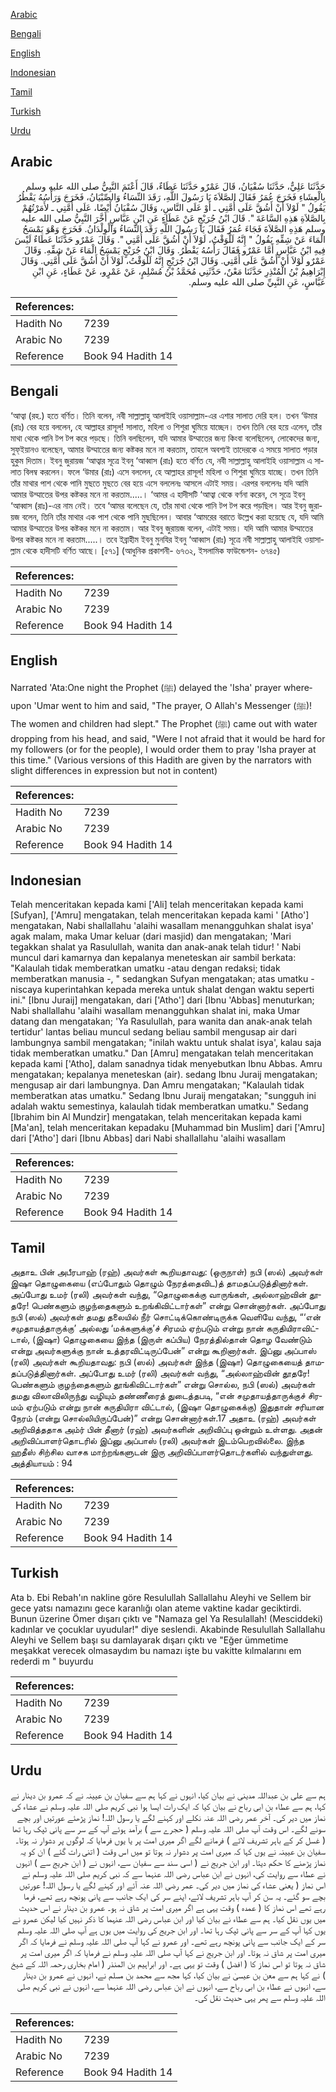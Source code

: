 [Arabic](#arabic)

[Bengali](#bengali)

[English](#english)

[Indonesian](#indonesian)

[Tamil](#tamil)

[Turkish](#turkish)

[Urdu](#urdu)

## Arabic


<div dir="rtl" lang="ar" style={{fontSize:'larger',backgroundColor:'#f8f9fa',padding:20}}>
حَدَّثَنَا عَلِيٌّ، حَدَّثَنَا سُفْيَانُ، قَالَ عَمْرٌو حَدَّثَنَا عَطَاءٌ، قَالَ أَعْتَمَ النَّبِيُّ صلى الله عليه وسلم بِالْعِشَاءِ فَخَرَجَ عُمَرُ فَقَالَ الصَّلاَةَ يَا رَسُولَ اللَّهِ، رَقَدَ النِّسَاءُ وَالصِّبْيَانُ، فَخَرَجَ وَرَأْسُهُ يَقْطُرُ يَقُولُ ‏"‏ لَوْلاَ أَنْ أَشُقَّ عَلَى أُمَّتِي ـ أَوْ عَلَى النَّاسِ، وَقَالَ سُفْيَانُ أَيْضًا، عَلَى أُمَّتِي ـ لأَمَرْتُهُمْ بِالصَّلاَةِ هَذِهِ السَّاعَةَ ‏"‏‏.‏ قَالَ ابْنُ جُرَيْجٍ عَنْ عَطَاءٍ عَنِ ابْنِ عَبَّاسٍ أَخَّرَ النَّبِيُّ صلى الله عليه وسلم هَذِهِ الصَّلاَةَ فَجَاءَ عُمَرُ فَقَالَ يَا رَسُولَ اللَّهِ رَقَدَ النِّسَاءُ وَالْوِلْدَانُ‏.‏ فَخَرَجَ وَهْوَ يَمْسَحُ الْمَاءَ عَنْ شِقِّهِ يَقُولُ ‏"‏ إِنَّهُ لَلْوَقْتُ، لَوْلاَ أَنْ أَشُقَّ عَلَى أُمَّتِي ‏"‏‏.‏ وَقَالَ عَمْرٌو حَدَّثَنَا عَطَاءٌ لَيْسَ فِيهِ ابْنُ عَبَّاسٍ أَمَّا عَمْرٌو فَقَالَ رَأْسُهُ يَقْطُرُ‏.‏ وَقَالَ ابْنُ جُرَيْجٍ يَمْسَحُ الْمَاءَ عَنْ شِقِّهِ‏.‏ وَقَالَ عَمْرٌو لَوْلاَ أَنْ أَشُقَّ عَلَى أُمَّتِي‏.‏ وَقَالَ ابْنُ جُرَيْجٍ إِنَّهُ لَلْوَقْتُ، لَوْلاَ أَنْ أَشُقَّ عَلَى أُمَّتِي‏.‏ وَقَالَ إِبْرَاهِيمُ بْنُ الْمُنْذِرِ حَدَّثَنَا مَعْنٌ، حَدَّثَنِي مُحَمَّدُ بْنُ مُسْلِمٍ، عَنْ عَمْرٍو، عَنْ عَطَاءٍ، عَنِ ابْنِ عَبَّاسٍ، عَنِ النَّبِيِّ صلى الله عليه وسلم‏.‏
</div>
<div style={{backgroundColor:'#f8f9fa',padding:20, marginBottom: 10}}><table> <thead> <tr> <th>References:</th> <th></th> </tr> </thead> <tbody><tr><td>Hadith No</td><td>7239</td></tr><tr><td>Arabic No</td><td>7239</td></tr><tr><td>Reference</td><td>Book 94 Hadith 14</td></tr></tbody></table></div>

## Bengali


<div dir="ltr" lang="bn" style={{fontSize:'larger',backgroundColor:'#f8f9fa',padding:20}}>
‘আত্বা (রহ.) হতে বর্ণিত। তিনি বলেন, নবী সাল্লাল্লাহু আলাইহি ওয়াসাল্লাম-এর এশার সালাত দেরি হল। তখন ‘উমার (রাঃ) বের হয়ে বললেন, হে আল্লাহর রাসূল! সালাত, মহিলা ও শিশুরা ঘুমিয়ে যাচ্ছেন। তখন তিনি বের হয়ে এলেন, তাঁর মাথা থেকে পানি টপ টপ করে পড়ছে। তিনি বলছিলেন, যদি আমার উম্মাতের জন্য কিংবা বলেছিলেন, লোকেদের জন্য, সুফ্ইয়ানও বলেছেন, আমার উম্মাতের জন্য কষ্টকর মনে না করতাম, তাহলে অবশ্যই তাদেরকে এ সময়ে সালাত পড়ার হুকুম দিতাম। ইবনু জুরায়জ ‘আত্বার সূত্রে ইবনু ‘আব্বাস (রাঃ) হতে বর্ণিত যে, নবী সাল্লাল্লাহু আলাইহি ওয়াসাল্লাম এ সালাত বিলম্ব করলেন। ফলে ‘উমার (রাঃ) এসে বললেন, হে আল্লাহর রাসূল! মহিলা ও শিশুরা ঘুমিয়ে যাচ্ছে। তখন তিনি তাঁর মাথার পাশ থেকে পানি মুছতে মুছতে বের হয়ে এসে বললেনঃ আসলে এটাই সময়। এরপর বললেনঃ যদি আমি আমার উম্মাতের উপর কষ্টকর মনে না করতাম.....। ‘আমর এ হাদীসটি ‘আত্বা থেকে বর্ণনা করেন, সে সূত্রে ইবনু ‘আব্বাস (রাঃ)-এর নাম নেই। তবে ‘আমর বলেছেন যে, তাঁর মাথা থেকে পানি টপ টপ করে পড়ছিল। আর ইবনু জুরায়জ বলেন, তিনি তাঁর মাথার এক পাশ থেকে পানি মুছছিলেন। আবার ‘আমরের বরাতে উল্লেখ করা হয়েছে যে, যদি আমি আমার উম্মাতের উপর কষ্টকর মনে না করতাম। আর ইবনু জুরায়জ বলেন, এটাই সময়। যদি আমি আমার উম্মাতের উপর কষ্টকর মনে না করতাম.....। তবে ইব্রাহীম ইবনু মুনযির ইবনু ‘আব্বাস (রাঃ) সূত্রে নবী সাল্লাল্লাহু আলাইহি ওয়াসাল্লাম থেকে হাদীসটি বর্ণিত আছে। [৫৭১] (আধুনিক প্রকাশনী- ৬৭৩২, ইসলামিক ফাউন্ডেশন- ৬৭৪৫)
</div>
<div style={{backgroundColor:'#f8f9fa',padding:20, marginBottom: 10}}><table> <thead> <tr> <th>References:</th> <th></th> </tr> </thead> <tbody><tr><td>Hadith No</td><td>7239</td></tr><tr><td>Arabic No</td><td>7239</td></tr><tr><td>Reference</td><td>Book 94 Hadith 14</td></tr></tbody></table></div>

## English


<div dir="ltr" lang="en" style={{fontSize:'larger',backgroundColor:'#f8f9fa',padding:20}}>
Narrated 'Ata:One night the Prophet (ﷺ) delayed the 'Isha' prayer whereupon 'Umar went to him and said, "The prayer, O Allah's Messenger (ﷺ)! The women and children had slept." The Prophet (ﷺ) came out with water dropping from his head, and said, "Were I not afraid that it would be hard for my followers (or for the people), I would order them to pray 'Isha prayer at this time." (Various versions of this Hadith are given by the narrators with slight differences in expression but not in content)
</div>
<div style={{backgroundColor:'#f8f9fa',padding:20, marginBottom: 10}}><table> <thead> <tr> <th>References:</th> <th></th> </tr> </thead> <tbody><tr><td>Hadith No</td><td>7239</td></tr><tr><td>Arabic No</td><td>7239</td></tr><tr><td>Reference</td><td>Book 94 Hadith 14</td></tr></tbody></table></div>

## Indonesian


<div dir="ltr" lang="id" style={{fontSize:'larger',backgroundColor:'#f8f9fa',padding:20}}>
Telah menceritakan kepada kami ['Ali] telah menceritakan kepada kami [Sufyan], ['Amru] mengatakan, telah menceritakan kepada kami ' [Atho'] mengatakan, Nabi shallallahu 'alaihi wasallam menangguhkan shalat isya' agak malam, maka Umar keluar (dari masjid) dan mengatakan; 'Mari tegakkan shalat ya Rasulullah, wanita dan anak-anak telah tidur! ' Nabi muncul dari kamarnya dan kepalanya meneteskan air sambil berkata: "Kalaulah tidak memberatkan umatku -atau dengan redaksi; tidak memberatkan manusia -, " sedangkan Sufyan mengatakan; atas umatku - niscaya kuperintahkan kepada mereka untuk shalat dengan waktu seperti ini." [Ibnu Juraij] mengatakan, dari ['Atho'] dari [Ibnu 'Abbas] menuturkan; Nabi shallallahu 'alaihi wasallam menangguhkan shalat ini, maka Umar datang dan mengatakan; 'Ya Rasulullah, para wanita dan anak-anak telah tertidur' lantas beliau muncul sedang beliau sambil mengusap air dari lambungnya sambil mengatakan; "inilah waktu untuk shalat isya', kalau saja tidak memberatkan umatku." Dan [Amru] mengatakan telah menceritakan kepada kami ['Atho], dalam sanadnya tidak menyebutkan Ibnu Abbas. Amru mengatakan; kepalanya meneteskan (air). sedang Ibnu Juraij mengatakan; mengusap air dari lambungnya. Dan Amru mengatakan; "Kalaulah tidak memberatkan atas umatku." Sedang Ibnu Juraij mengatakan; "sungguh ini adalah waktu semestinya, kalaulah tidak memberatkan umatku." Sedang [Ibrahim bin Al Mundzir] mengatakan, telah menceritakan kepada kami [Ma'an], telah menceritakan kepadaku [Muhammad bin Muslim] dari ['Amru] dari ['Atho'] dari [Ibnu Abbas] dari Nabi shallallahu 'alaihi wasallam
</div>
<div style={{backgroundColor:'#f8f9fa',padding:20, marginBottom: 10}}><table> <thead> <tr> <th>References:</th> <th></th> </tr> </thead> <tbody><tr><td>Hadith No</td><td>7239</td></tr><tr><td>Arabic No</td><td>7239</td></tr><tr><td>Reference</td><td>Book 94 Hadith 14</td></tr></tbody></table></div>

## Tamil


<div dir="ltr" lang="ta" style={{fontSize:'larger',backgroundColor:'#f8f9fa',padding:20}}>
அதாஉ பின் அபீரபாஹ் (ரஹ்) அவர்கள் கூறியதாவது: (ஒருநாள்) நபி (ஸல்) அவர்கள் இஷா தொழுகையை (எப்போதும் தொழும் நேரத்தைவிட)த் தாமதப்படுத்தினார்கள். அப்போது உமர் (ரலி) அவர்கள் வந்து, “தொழுகைக்கு வாருங்கள், அல்லாஹ்வின் தூதரே! பெண்களும் குழந்தைகளும் உறங்கிவிட்டார்கள்” என்று சொன்னார்கள். அப்போது நபி (ஸல்) அவர்கள் தமது தலையில் நீர் சொட்டிக்கொண்டிருக்க வெளியே வந்து, “‘என் சமுதாயத்தாருக்கு’ அல்லது ‘மக்களுக்கு’ச் சிரமம் ஏற்படும் என்று நான் கருதியிராவிட்டால், (இஷா) தொழுகையை இந்த (இருள் கப்பிய) நேரத்தில்தான் தொழ வேண்டும் என்று அவர்களுக்கு நான் உத்தரவிட்டிருப்பேன்” என்று கூறினார்கள். இப்னு அப்பாஸ் (ரலி) அவர்கள் கூறியதாவது: நபி (ஸல்) அவர்கள் இந்த (இஷா) தொழுகையைத் தாமதப்படுத்தினார்கள். அப்போது உமர் (ரலி) அவர்கள் வந்து, “அல்லாஹ்வின் தூதரே! பெண்களும் குழந்தைகளும் தூங்கிவிட்டார்கள்” என்று சொல்ல, நபி (ஸல்) அவர்கள் தமது விலாவிலிருந்து வழியும் தண்ணீரைத் துடைத்தபடி, “என் சமுதாயத்தாருக்குச் சிரமம் ஏற்படும் என்று நான் கருதியிரா விட்டால், (இஷா தொழுகைக்கு) இதுதான் சரியான நேரம் (என்று சொல்லியிருப்பேன்)” என்று சொன்னார்கள்.17 அதாஉ (ரஹ்) அவர்கள் அறிவித்ததாக அம்ர் பின் தீனார் (ரஹ்) அவர்களின் அறிவிப்பு ஒன்றும் உள்ளது. அதன் அறிவிப்பாளர்தொடரில் இப்னு அப்பாஸ் (ரலி) அவர்கள் இடம்பெறவில்லை. இந்த ஹதீஸ் சிற்சில வாசக மாற்றங்களுடன் இரு அறிவிப்பாளர்தொடர்களில் வந்துள்ளது. அத்தியாயம் : 94
</div>
<div style={{backgroundColor:'#f8f9fa',padding:20, marginBottom: 10}}><table> <thead> <tr> <th>References:</th> <th></th> </tr> </thead> <tbody><tr><td>Hadith No</td><td>7239</td></tr><tr><td>Arabic No</td><td>7239</td></tr><tr><td>Reference</td><td>Book 94 Hadith 14</td></tr></tbody></table></div>

## Turkish


<div dir="ltr" lang="tr" style={{fontSize:'larger',backgroundColor:'#f8f9fa',padding:20}}>
Ata b. Ebi Rebah'ın nakline göre Resulullah Sallallahu Aleyhi ve Sellem bir gece yatsı namazını gece karanlığı olan ateme vaktine kadar geciktirdi. Bunun üzerine Ömer dışarı çıktı ve "Namaza gel Ya Resulallah! (Mesciddeki) kadınlar ve çocuklar uyudular!" diye seslendi. Akabinde Resulullah Sallallahu Aleyhi ve Sellem başı su damlayarak dışarı çıktı ve "Eğer ümmetime meşakkat verecek olmasaydım bu namazı işte bu vakitte kılmalarını em rederdi m " buyurdu
</div>
<div style={{backgroundColor:'#f8f9fa',padding:20, marginBottom: 10}}><table> <thead> <tr> <th>References:</th> <th></th> </tr> </thead> <tbody><tr><td>Hadith No</td><td>7239</td></tr><tr><td>Arabic No</td><td>7239</td></tr><tr><td>Reference</td><td>Book 94 Hadith 14</td></tr></tbody></table></div>

## Urdu


<div dir="rtl" lang="ur" style={{fontSize:'larger',backgroundColor:'#f8f9fa',padding:20}}>
ہم سے علی بن عبداللہ مدینی نے بیان کیا، انہوں نے کہا ہم سے سفیان بن عیینہ نے کہ عمرو بن دینار نے کہا، ہم سے عطاء بن ابی رباح نے بیان کیا کہ ایک رات ایسا ہوا نبی کریم صلی اللہ علیہ وسلم نے عشاء کی نماز میں دیر کی۔ آخر عمر رضی اللہ عنہ نکلے اور کہنے لگے یا رسول اللہ! نماز پڑھئے عورتیں اور بچے سونے لگے۔ اس وقت آپ صلی اللہ علیہ وسلم ( حجرے سے ) برآمد ہوئے آپ کے سر سے پانی ٹپک رہا تھا ( غسل کر کے باہر تشریف لائے ) فرمانے لگے اگر میری امت پر یا یوں فرمایا کہ لوگوں پر دشوار نہ ہوتا۔ سفیان بن عیینہ نے یوں کہا کہ میری امت پر دشوار نہ ہوتا تو میں اس وقت ( اتنی رات گئے ) ان کو یہ نماز پڑھنے کا حکم دیتا۔ اور ابن جریج نے ( اسی سند سے سفیان سے، انہوں نے ( ابن جریج سے ) انہوں نے عطاء سے روایت کی، انہوں نے ابن عباس رضی اللہ عنہما سے کہ نبی کریم صلی اللہ علیہ وسلم نے اس نماز ( یعنی عشاء کی نماز میں دیر کی۔ عمر رضی اللہ عنہ آئے اور کہنے لگے یا رسول اللہ! عورتیں بچے سو گئے۔ یہ سن کر آپ باہر تشریف لائے، اپنے سر کی ایک جانب سے پانی پونچھ رہے تھے، فرما رہے تھے اس نماز کا ( عمدہ ) وقت یہی ہے اگر میری امت پر شاق نہ ہو۔ عمرو بن دینار نے اس حدیث میں یوں نقل کیا۔ ہم سے عطاء نے بیان کیا اور ابن عباس رضی اللہ عنہما کا ذکر نہیں کیا لیکن عمرو نے یوں کہا آپ کے سر سے پانی ٹپک رہا تھا۔ اور ابن جریج کی روایت میں یوں ہے آپ صلی اللہ علیہ وسلم سر کے ایک جانب سے پانی پونچھ رہے تھے۔ اور عمرو نے کہا آپ صلی اللہ علیہ وسلم نے فرمایا کہ اگر میری امت پر شاق نہ ہوتا۔ اور ابن جریج نے کہا آپ صلی اللہ علیہ وسلم نے فرمایا کہ اگر میری امت پر شاق نہ ہوتا تو اس نماز کا ( افضل ) وقت تو یہی ہے۔ اور ابراہیم بن المنذر ( امام بخاری رحمہ اللہ کے شیخ ) نے کہا ہم سے معن بن عیسیٰ نے بیان کیا، کہا مجھ سے محمد بن مسلم نے، انہوں نے عمرو بن دینار سے، انہوں نے عطاء بن ابی رباح سے، انہوں نے ابن عباس رضی اللہ عنہما سے، انہوں نے نبی کریم صلی اللہ علیہ وسلم سے پھر یہی حدیث نقل کی۔
</div>
<div style={{backgroundColor:'#f8f9fa',padding:20, marginBottom: 10}}><table> <thead> <tr> <th>References:</th> <th></th> </tr> </thead> <tbody><tr><td>Hadith No</td><td>7239</td></tr><tr><td>Arabic No</td><td>7239</td></tr><tr><td>Reference</td><td>Book 94 Hadith 14</td></tr></tbody></table></div>